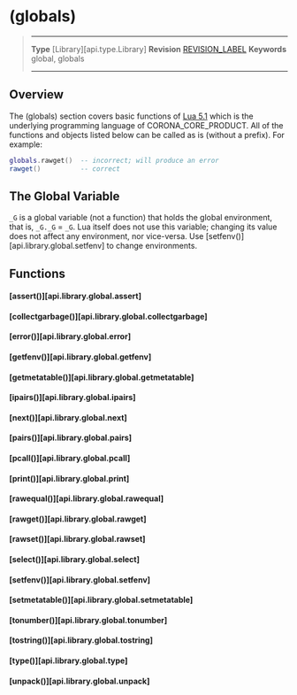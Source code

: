 # (globals)

> --------------------- ------------------------------------------------------------------------------------------
> __Type__              [Library][api.type.Library]
> __Revision__          [REVISION_LABEL](REVISION_URL)
> __Keywords__          global, globals
> --------------------- ------------------------------------------------------------------------------------------

## Overview

The (globals) section covers basic functions of [Lua 5.1](https://www.lua.org/) which is the underlying programming language of CORONA_CORE_PRODUCT. All of the functions and objects listed below can be called as is (without&nbsp;a&nbsp;prefix). For example:

``````lua
globals.rawget()  -- incorrect; will produce an error
rawget()          -- correct
``````

## The Global Variable

`_G` is a global variable (not a function) that holds the global environment, that is, `_G._G` = `_G`. Lua itself does not use this variable; changing its value does not affect any environment, nor <nobr>vice-versa.</nobr> Use [setfenv()][api.library.global.setfenv] to change environments.


## Functions

#### [assert()][api.library.global.assert]

#### [collectgarbage()][api.library.global.collectgarbage]

#### [error()][api.library.global.error]

#### [getfenv()][api.library.global.getfenv]

#### [getmetatable()][api.library.global.getmetatable]

#### [ipairs()][api.library.global.ipairs]

#### [next()][api.library.global.next]

#### [pairs()][api.library.global.pairs]

#### [pcall()][api.library.global.pcall]

#### [print()][api.library.global.print]

#### [rawequal()][api.library.global.rawequal]

#### [rawget()][api.library.global.rawget]

#### [rawset()][api.library.global.rawset]

#### [select()][api.library.global.select]

#### [setfenv()][api.library.global.setfenv]

#### [setmetatable()][api.library.global.setmetatable]

#### [tonumber()][api.library.global.tonumber]

#### [tostring()][api.library.global.tostring]

#### [type()][api.library.global.type]

#### [unpack()][api.library.global.unpack]
